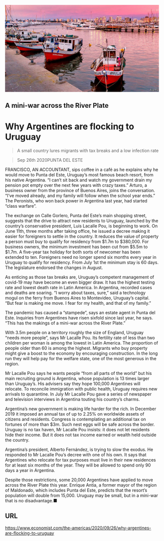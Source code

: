 ![](./images/20200926_AMP008_1.jpg)

## A mini-war across the River Plate

# Why Argentines are flocking to Uruguay

> A small country lures migrants with tax breaks and a low infection rate

> Sep 26th 2020PUNTA DEL ESTE

FRANCISCO, AN ACCOUNTANT, sips coffee in a café as he explains why he would move to Punta del Este, Uruguay’s most famous beach resort, from his native Argentina. “I can’t sit back and watch my government drain my pension pot empty over the next few years with crazy taxes.” Arturo, a business owner from the province of Buenos Aires, joins the conversation. “I’ve moved already, and my family will follow when the school year ends.” The Peronists, who won back power in Argentina last year, had started “class warfare”.

The exchange on Calle Gorlero, Punta del Este’s main shopping street, suggests that the drive to attract new residents to Uruguay, launched by the country’s conservative president, Luis Lacalle Pou, is beginning to work. On June 11th, three months after taking office, he issued a decree making it easier for foreigners to settle in the country. It reduces the value of property a person must buy to qualify for residency from $1.7m to $380,000. For business owners, the minimum investment has been cut from $5.5m to $1.7m. A five-year tax holiday for both sorts of newcomer has been extended to ten. Foreigners need no longer spend six months every year in Uruguay to qualify for residency. From July 1st the minimum stay is 60 days. The legislature endorsed the changes in August.

As enticing as those tax breaks are, Uruguay’s competent management of covid-19 may have become an even bigger draw. It has the highest testing rate and lowest death rate in Latin America. In Argentina, recorded cases and deaths are soaring. “I worry about taxes, sure,” said a technology mogul on the ferry from Buenos Aires to Montevideo, Uruguay’s capital. “But fear is making me move. I fear for my health, and that of my family.”

The pandemic has caused a “stampede”, says an estate agent in Punta del Este. Inquiries from Argentines have risen sixfold since last year, he says. “This has the makings of a mini-war across the River Plate.”

With 3.5m people on a territory roughly the size of England, Uruguay “needs more people”, says Mr Lacalle Pou. Its fertility rate of less than two children per woman is among the lowest in Latin America. The proportion of people older than 60 is among the highest. Migrants who buy property might give a boost to the economy by encouraging construction. In the long run they will help pay for the welfare state, one of the most generous in the region.

Mr Lacalle Pou says he wants people “from all parts of the world” but his main recruiting ground is Argentina, whose population is 13 times larger than Uruguay’s. His advisers say they hope 100,000 Argentines will relocate. To reconcile immigration with public health, Uruguay requires new arrivals to quarantine. In July Mr Lacalle Pou gave a series of newspaper and television interviews in Argentina touting his country’s charms.

Argentina’s new government is making life harder for the rich. In December 2019 it imposed an annual tax of up to 2.25% on worldwide assets of citizens and residents. Congress is contemplating an additional tax on fortunes of more than $3m. Such nest eggs will be safe across the border. Uruguay is no tax haven, Mr Lacalle Pou insists: it does not let residents hide their income. But it does not tax income earned or wealth held outside the country.

Argentina’s president, Alberto Fernández, is trying to slow the exodus. He responded to Mr Lacalle Pou’s decree with one of his own. It says that Argentines who relocate for tax purposes must live in their new residences for at least six months of the year. They will be allowed to spend only 90 days a year in Argentina.

Despite those restrictions, some 20,000 Argentines have applied to move across the River Plate this year. Enrique Antia, a former mayor of the region of Maldonado, which includes Punta del Este, predicts that the resort’s population will double from 15,000. Uruguay may be small, but in a mini-war that is no disadvantage.■

## URL

https://www.economist.com/the-americas/2020/09/26/why-argentines-are-flocking-to-uruguay
